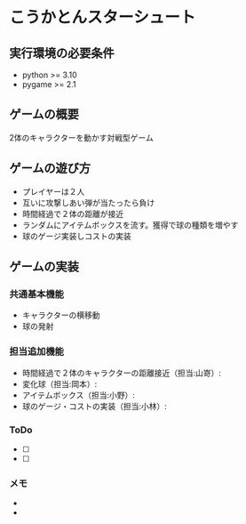 # こうかとんスターシュート

## 実行環境の必要条件
* python >= 3.10
* pygame >= 2.1

## ゲームの概要
2体のキャラクターを動かす対戦型ゲーム

## ゲームの遊び方
* プレイヤーは２人
* 互いに攻撃しあい弾が当たったら負け
* 時間経過で２体の距離が接近
* ランダムにアイテムボックスを流す。獲得で球の種類を増やす
* 球のゲージ実装しコストの実装

## ゲームの実装
### 共通基本機能
* キャラクターの横移動
* 球の発射

### 担当追加機能
* 時間経過で２体のキャラクターの距離接近（担当:山嵜）:
* 変化球（担当:岡本）:
* アイテムボックス（担当:小野）:
* 球のゲージ・コストの実装（担当:小林）:
### ToDo
- [ ] 
- [ ] 

### メモ
* 
* 
